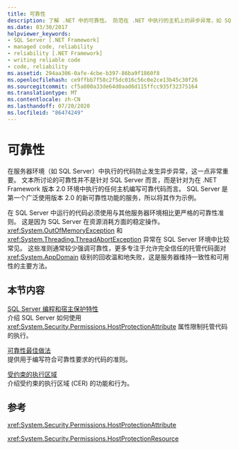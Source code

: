 ```yaml
---
title: 可靠性
description: 了解 .NET 中的可靠性。 防范在 .NET 中执行的主机上的异步异常，如 SQL Server。
ms.date: 03/30/2017
helpviewer_keywords:
- SQL Server [.NET Framework]
- managed code, reliability
- reliability [.NET Framework]
- writing reliable code
- code, reliability
ms.assetid: 294aa306-0afe-4cbe-b397-86ba9f1860f8
ms.openlocfilehash: ce9ffbb7f58c2f5dc016c56c0e2ce13b45c30f26
ms.sourcegitcommit: cf5a800a33de64d0aad6d115ffcc935f32375164
ms.translationtype: MT
ms.contentlocale: zh-CN
ms.lasthandoff: 07/20/2020
ms.locfileid: "86474249"
---
```

# <a name="reliability"></a>可靠性
在服务器环境（如 SQL Server）中执行的代码防止发生异步异常，这一点非常重要。 文本所讨论的可靠性并不是针对 SQL Server 而言，而是针对为在 .NET Framework 版本 2.0 环境中执行的任何主机编写可靠代码而言。 SQL Server 是第一个广泛使用版本 2.0 的新可靠性功能的服务，所以将其作为示例。  
  
 在 SQL Server 中运行的代码必须使用与其他服务器环境相比更严格的可靠性准则。 这是因为 SQL Server 在资源消耗方面的稳定操作。  <xref:System.OutOfMemoryException> 和 <xref:System.Threading.ThreadAbortException> 异常在 SQL Server 环境中比较常见。 这些准则通常较少强调可靠性，更多专注于允许完全信任的托管代码面对 <xref:System.AppDomain> 级别的回收温和地失败，这是服务器维持一致性和可用性的主要方法。  
  
## <a name="in-this-section"></a>本节内容  
 [SQL Server 编程和宿主保护特性](sql-server-programming-and-host-protection-attributes.md)  
 介绍 SQL Server 如何使用 <xref:System.Security.Permissions.HostProtectionAttribute> 属性限制托管代码的执行。  
  
 [可靠性最佳做法](reliability-best-practices.md)  
 提供用于编写符合可靠性要求的代码的准则。  
  
 [受约束的执行区域](constrained-execution-regions.md)  
 介绍受约束的执行区域 (CER) 的功能和行为。  
  
## <a name="reference"></a>参考  
 <xref:System.Security.Permissions.HostProtectionAttribute>  
  
 <xref:System.Security.Permissions.HostProtectionResource>
